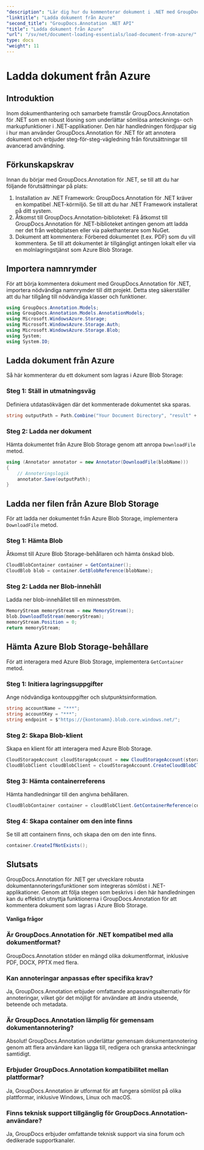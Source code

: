 ```yaml
---
"description": "Lär dig hur du kommenterar dokument i .NET med GroupDocs.Annotation. Steg-för-steg-handledning för sömlös integration med Azure Blob Storage."
"linktitle": "Ladda dokument från Azure"
"second_title": "GroupDocs.Annotation .NET API"
"title": "Ladda dokument från Azure"
"url": "/sv/net/document-loading-essentials/load-document-from-azure/"
type: docs
"weight": 11
---
```


# Ladda dokument från Azure

## Introduktion
Inom dokumenthantering och samarbete framstår GroupDocs.Annotation för .NET som en robust lösning som underlättar sömlösa antecknings- och markupfunktioner i .NET-applikationer. Den här handledningen fördjupar sig i hur man använder GroupDocs.Annotation för .NET för att annotera dokument och erbjuder steg-för-steg-vägledning från förutsättningar till avancerad användning.
## Förkunskapskrav
Innan du börjar med GroupDocs.Annotation för .NET, se till att du har följande förutsättningar på plats:
1. Installation av .NET Framework: GroupDocs.Annotation för .NET kräver en kompatibel .NET-körmiljö. Se till att du har .NET Framework installerat på ditt system.
2. Åtkomst till GroupDocs.Annotation-biblioteket: Få åtkomst till GroupDocs.Annotation för .NET-biblioteket antingen genom att ladda ner det från webbplatsen eller via pakethanterare som NuGet.
3. Dokument att kommentera: Förbered dokumentet (t.ex. PDF) som du vill kommentera. Se till att dokumentet är tillgängligt antingen lokalt eller via en molnlagringstjänst som Azure Blob Storage.

## Importera namnrymder
För att börja kommentera dokument med GroupDocs.Annotation för .NET, importera nödvändiga namnrymder till ditt projekt. Detta steg säkerställer att du har tillgång till nödvändiga klasser och funktioner.
```csharp
using GroupDocs.Annotation.Models;
using GroupDocs.Annotation.Models.AnnotationModels;
using Microsoft.WindowsAzure.Storage;
using Microsoft.WindowsAzure.Storage.Auth;
using Microsoft.WindowsAzure.Storage.Blob;
using System;
using System.IO;
```

## Ladda dokument från Azure
Så här kommenterar du ett dokument som lagras i Azure Blob Storage:
### Steg 1: Ställ in utmatningsväg
Definiera utdatasökvägen där det kommenterade dokumentet ska sparas.
```csharp
string outputPath = Path.Combine("Your Document Directory", "result" + Path.GetExtension("input.pdf"));
```
### Steg 2: Ladda ner dokument
Hämta dokumentet från Azure Blob Storage genom att anropa `DownloadFile` metod.
```csharp
using (Annotator annotator = new Annotator(DownloadFile(blobName)))
{
    // Annoteringslogik
    annotator.Save(outputPath);
}
```
## Ladda ner filen från Azure Blob Storage
För att ladda ner dokumentet från Azure Blob Storage, implementera `DownloadFile` metod.
### Steg 1: Hämta Blob
Åtkomst till Azure Blob Storage-behållaren och hämta önskad blob.
```csharp
CloudBlobContainer container = GetContainer();
CloudBlob blob = container.GetBlobReference(blobName);
```
### Steg 2: Ladda ner Blob-innehåll
Ladda ner blob-innehållet till en minnesström.
```csharp
MemoryStream memoryStream = new MemoryStream();
blob.DownloadToStream(memoryStream);
memoryStream.Position = 0;
return memoryStream;
```
## Hämta Azure Blob Storage-behållare
För att interagera med Azure Blob Storage, implementera `GetContainer` metod.
### Steg 1: Initiera lagringsuppgifter
Ange nödvändiga kontouppgifter och slutpunktsinformation.
```csharp
string accountName = "***";
string accountKey = "***";
string endpoint = $"https://{kontonamn}.blob.core.windows.net/";
```
### Steg 2: Skapa Blob-klient
Skapa en klient för att interagera med Azure Blob Storage.
```csharp
CloudStorageAccount cloudStorageAccount = new CloudStorageAccount(storageCredentials, new Uri(endpoint), null, null, null);
CloudBlobClient cloudBlobClient = cloudStorageAccount.CreateCloudBlobClient();
```
### Steg 3: Hämta containerreferens
Hämta handledningar till den angivna behållaren.
```csharp
CloudBlobContainer container = cloudBlobClient.GetContainerReference(containerName);
```
### Steg 4: Skapa container om den inte finns
Se till att containern finns, och skapa den om den inte finns.
```csharp
container.CreateIfNotExists();
```

## Slutsats
GroupDocs.Annotation för .NET ger utvecklare robusta dokumentannoteringsfunktioner som integreras sömlöst i .NET-applikationer. Genom att följa stegen som beskrivs i den här handledningen kan du effektivt utnyttja funktionerna i GroupDocs.Annotation för att kommentera dokument som lagras i Azure Blob Storage.
#### Vanliga frågor
### Är GroupDocs.Annotation för .NET kompatibel med alla dokumentformat?
GroupDocs.Annotation stöder en mängd olika dokumentformat, inklusive PDF, DOCX, PPTX med flera.
### Kan annoteringar anpassas efter specifika krav?
Ja, GroupDocs.Annotation erbjuder omfattande anpassningsalternativ för annoteringar, vilket gör det möjligt för användare att ändra utseende, beteende och metadata.
### Är GroupDocs.Annotation lämplig för gemensam dokumentannotering?
Absolut! GroupDocs.Annotation underlättar gemensam dokumentannotering genom att flera användare kan lägga till, redigera och granska anteckningar samtidigt.
### Erbjuder GroupDocs.Annotation kompatibilitet mellan plattformar?
Ja, GroupDocs.Annotation är utformat för att fungera sömlöst på olika plattformar, inklusive Windows, Linux och macOS.
### Finns teknisk support tillgänglig för GroupDocs.Annotation-användare?
Ja, GroupDocs erbjuder omfattande teknisk support via sina forum och dedikerade supportkanaler.
